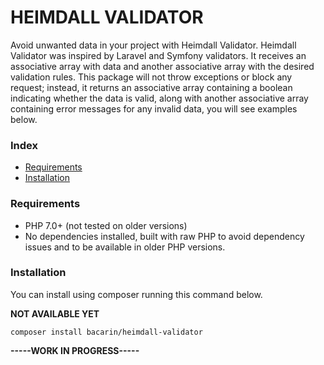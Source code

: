 # HEIMDALL VALIDATOR #

Avoid unwanted data in your project with Heimdall Validator.
Heimdall Validator was inspired by Laravel and Symfony validators. It receives an associative array with data and another associative array with the desired validation rules.
This package will not throw exceptions or block any request; instead, it returns an associative array containing a boolean indicating whether the data is valid, along with another associative array containing error messages for any invalid data, you will see examples below.

### Index

- [Requirements](#requirements)
- [Installation](#installation)


### Requirements

+ PHP 7.0+ (not tested on older versions)
+ No dependencies installed, built with raw PHP to avoid dependency issues and to be available in older PHP versions.

### Installation

You can install using composer running this command below.

**NOT AVAILABLE YET**
```shell
composer install bacarin/heimdall-validator
```

**-----WORK IN PROGRESS-----**
